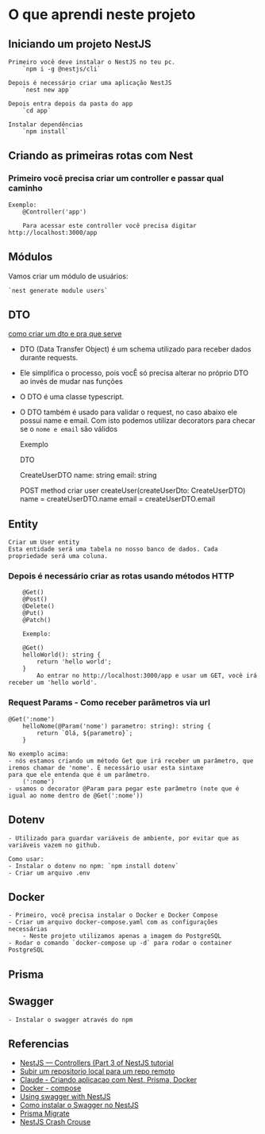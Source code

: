 # O que aprendi neste projeto

## Iniciando um projeto NestJS
    Primeiro você deve instalar o NestJS no teu pc.
        `npm i -g @nestjs/cli`

    Depois é necessário criar uma aplicação NestJS
        `nest new app`
    
    Depois entra depois da pasta do app
        `cd app`

    Instalar dependências
        `npm install`

## Criando as primeiras rotas com Nest

### Primeiro você precisa criar um controller e passar qual caminho
    Exemplo:
        @Controller('app')

        Para acessar este controller você precisa digitar http://localhost:3000/app
    
## Módulos
Vamos criar um módulo de usuários:

    `nest generate module users`

## DTO
[como criar um dto e pra que serve](https://youtu.be/2n3xS89TJMI?list=PLlaDAvA2MhR2jb8zavu6I-w1BA878aHcB&t=1570)
- DTO (Data Transfer Object) é um schema utilizado para receber dados durante requests.
- Ele simplifica o processo, pois vocÊ só precisa alterar no próprio DTO ao invés de mudar nas funções
- O DTO é uma classe typescript.
- O DTO também é usado para validar o request, no caso abaixo ele possui name e email. Com isto podemos utilizar
decorators para checar se o `nome e email` são válidos

    Exemplo

    DTO

    CreateUserDTO
        name: string
        email: string    
         

    POST method criar user
        createUser(createUserDto: CreateUserDTO)
            name = createUserDTO.name
            email = createUserDTO.email

## Entity
    Criar um User entity
    Esta entidade será uma tabela no nosso banco de dados. Cada propriedade será uma coluna.



### Depois é necessário criar as rotas usando métodos HTTP
        @Get()
        @Post()
        @Delete()
        @Put()
        @Patch()

        Exemplo:

        @Get()
        helloWorld(): string {
            return 'hello world';
        }
            Ao entrar no http://localhost:3000/app e usar um GET, você irá receber um 'hello world'.

### Request Params - Como receber parâmetros via url
    @Get(':nome')
        helloNome(@Param('nome') parametro: string): string {
            return `Olá, ${parametro}`;
        }

    No exemplo acima:
    - nós estamos criando um método Get que irá receber um parâmetro, que iremos chamar de 'nome'. É necessário usar esta sintaxe
    para que ele entenda que é um parâmetro.
        (':nome')
    - usamos o decorator @Param para pegar este parâmetro (note que é igual ao nome dentro de @Get(':nome'))

## Dotenv
    - Utilizado para guardar variáveis de ambiente, por evitar que as variáveis vazem no github.

    Como usar:
    - Instalar o dotenv no npm: `npm install dotenv`
    - Criar um arquivo .env

## Docker
    - Primeiro, você precisa instalar o Docker e Docker Compose
    - Criar um arquivo docker-compose.yaml com as configurações necessárias
        - Neste projeto utilizamos apenas a imagem do PostgreSQL
    - Rodar o comando `docker-compose up -d` para rodar o container PostgreSQL

## Prisma


## Swagger
    - Instalar o swagger através do npm


## Referencias
    
- [NestJS — Controllers (Part 3 of NestJS tutorial](https://medium.com/@friskovec.miha/nestjs-controllers-part-3-of-nestjs-tutorial-5bdcb69f02f5)
- [Subir um repositorio local para um repo remoto](https://www.youtube.com/watch?v=bvGjo1iViBw)
- [Claude - Criando aplicacao com Nest, Prisma, Docker](https://claude.site/artifacts/b1aa5cee-6919-4473-a97f-233053b66e7c)
- [Docker - compose](https://github.com/docker/compose)
- [Using swagger with NestJS](https://medium.com/@andremazmol/using-swagger-with-nestjs-b94dae253613#:~:text=Open%20your%20main.ts%20%28or%20the%20file%20where%20you,%27.%2Fapp.module%27%3B%20import%20%7B%20DocumentBuilder%2C%20SwaggerModule%20%7D%20from%20%27%40nestjs%2Fswagger%27%3B)
- [Como instalar o Swagger no NestJS](https://www.youtube.com/watch?v=2n3xS89TJMI&list=PLlaDAvA2MhR2jb8zavu6I-w1BA878aHcB&t=1786s)
- [Prisma Migrate](https://www.prisma.io/docs/orm/prisma-migrate/getting-started)
- [NestJS Crash Crouse](https://www.youtube.com/watch?v=2n3xS89TJMI&list=PLlaDAvA2MhR2jb8zavu6I-w1BA878aHcB&index=1&ab_channel=MariusEspejo)